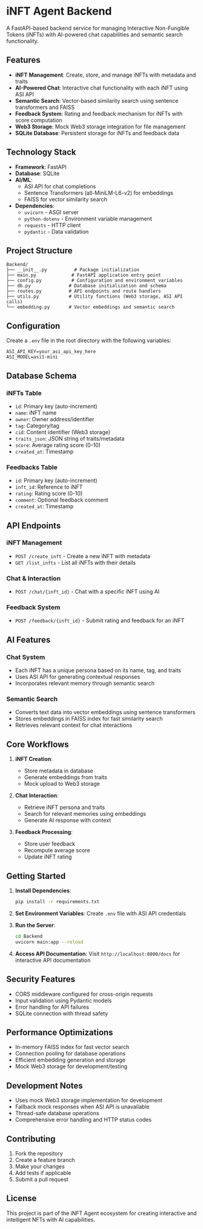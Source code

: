 # iNFT Agent Backend

A FastAPI-based backend service for managing Interactive Non-Fungible Tokens (iNFTs) with AI-powered chat capabilities and semantic search functionality.

## Features

- **iNFT Management**: Create, store, and manage iNFTs with metadata and traits
- **AI-Powered Chat**: Interactive chat functionality with each iNFT using ASI API
- **Semantic Search**: Vector-based similarity search using sentence transformers and FAISS
- **Feedback System**: Rating and feedback mechanism for iNFTs with score computation
- **Web3 Storage**: Mock Web3 storage integration for file management
- **SQLite Database**: Persistent storage for iNFTs and feedback data

##  Technology Stack

- **Framework**: FastAPI
- **Database**: SQLite
- **AI/ML**: 
  - ASI API for chat completions
  - Sentence Transformers (all-MiniLM-L6-v2) for embeddings
  - FAISS for vector similarity search
- **Dependencies**: 
  - `uvicorn` - ASGI server
  - `python-dotenv` - Environment variable management
  - `requests` - HTTP client
  - `pydantic` - Data validation

##  Project Structure

```
Backend/
├── __init__.py          # Package initialization
├── main.py             # FastAPI application entry point
├── config.py           # Configuration and environment variables
├── db.py              # Database initialization and schema
├── routes.py          # API endpoints and route handlers
├── utils.py           # Utility functions (Web3 storage, ASI API calls)
└── embedding.py       # Vector embeddings and semantic search
```

##  Configuration

Create a `.env` file in the root directory with the following variables:

```env
ASI_API_KEY=your_asi_api_key_here
ASI_MODEL=asi1-mini
```

##  Database Schema

### iNFTs Table
- `id`: Primary key (auto-increment)
- `name`: iNFT name
- `owner`: Owner address/identifier
- `tag`: Category/tag
- `cid`: Content identifier (Web3 storage)
- `traits_json`: JSON string of traits/metadata
- `score`: Average rating score (0-10)
- `created_at`: Timestamp

### Feedbacks Table
- `id`: Primary key (auto-increment)
- `inft_id`: Reference to iNFT
- `rating`: Rating score (0-10)
- `comment`: Optional feedback comment
- `created_at`: Timestamp

##  API Endpoints

### iNFT Management
- `POST /create_inft` - Create a new iNFT with metadata
- `GET /list_infts` - List all iNFTs with their details

### Chat & Interaction
- `POST /chat/{inft_id}` - Chat with a specific iNFT using AI

### Feedback System
- `POST /feedback/{inft_id}` - Submit rating and feedback for an iNFT

##  AI Features

### Chat System
- Each iNFT has a unique persona based on its name, tag, and traits
- Uses ASI API for generating contextual responses
- Incorporates relevant memory through semantic search

### Semantic Search
- Converts text data into vector embeddings using sentence transformers
- Stores embeddings in FAISS index for fast similarity search
- Retrieves relevant context for chat interactions

##  Core Workflows

1. **iNFT Creation**: 
   - Store metadata in database
   - Generate embeddings from traits
   - Mock upload to Web3 storage

2. **Chat Interaction**:
   - Retrieve iNFT persona and traits
   - Search for relevant memories using embeddings
   - Generate AI response with context

3. **Feedback Processing**:
   - Store user feedback
   - Recompute average score
   - Update iNFT rating

##  Getting Started

1. **Install Dependencies**:
   ```bash
   pip install -r requirements.txt
   ```

2. **Set Environment Variables**:
   Create `.env` file with ASI API credentials

3. **Run the Server**:
   ```bash
   cd Backend
   uvicorn main:app --reload
   ```

4. **Access API Documentation**:
   Visit `http://localhost:8000/docs` for interactive API documentation

## Security Features

- CORS middleware configured for cross-origin requests
- Input validation using Pydantic models
- Error handling for API failures
- SQLite connection with thread safety

##  Performance Optimizations

- In-memory FAISS index for fast vector search
- Connection pooling for database operations
- Efficient embedding generation and storage
- Mock Web3 storage for development/testing

##  Development Notes

- Uses mock Web3 storage implementation for development
- Fallback mock responses when ASI API is unavailable
- Thread-safe database operations
- Comprehensive error handling and HTTP status codes

##  Contributing

1. Fork the repository
2. Create a feature branch
3. Make your changes
4. Add tests if applicable
5. Submit a pull request

## License

This project is part of the iNFT Agent ecosystem for creating interactive and intelligent NFTs with AI capabilities.
